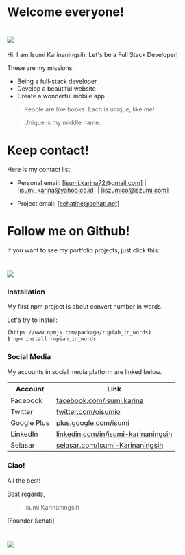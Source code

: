 # Welcome everyone!

# [![](http://www.iszumi.com/sites/default/files/Logo_2.jpg)](http://www.iszumi.com)


Hi, I am Isumi Karinaningsih. Let's be a Full Stack Developer!

These are my missions:

  -  Being a full-stack developer
  -  Develop a beautiful website
  -  Create a wonderful mobile app

> People are like books.
> Each is unique, like me!

> Unique is my middle name.

# Keep contact!

 Here is my contact list:
  -  Personal email: 
     [isumi.karina72@gmail.com] | [isumi_karina@yahoo.co.id] | [iszumico@iszumi.com]
     
  -  Project email:
     [sehatine@sehati.net]
   
# Follow me on Github!

If you want to see my portfolio projects, just click this:

# [![](https://assets-cdn.github.com/images/icons/emoji/octocat.png)](http://www.github.com/isumizumi)

### Installation

My first npm project is about convert number in words.

Let's try to install:

```sh
(https://www.npmjs.com/package/rupiah_in_words)
$ npm install rupiah_in_words
```

### Social Media

My accounts in social media platform are linked below.

| Account | Link |
| ------ | ------ |
| Facebook | [facebook.com/isumi.karina](https://www.facebook.com/isumi.karina) |
| Twitter | [twitter.com/oisumio](https://twitter.com/oisumio) |
| Google Plus | [plus.google.com/isumi](https://plus.google.com/101498873662196123612) |
| LinkedIn | [linkedin.com/in/isumi-karinaningsih](https://www.linkedin.com/in/isumi-karinaningsih-1183975b) |
| Selasar | [selasar.com/Isumi-Karinaningsih](https://www.selasar.com/profile/5167/Isumi-Karinaningsih) |

### Ciao!

All the best!

Best regards,




> Isumi Karinaningsih

[Founder Sehati]


# [![](http://sehati.net/sites/default/files/Logo%20Sehati_Favicon.png)](http://www.sehati.net)

